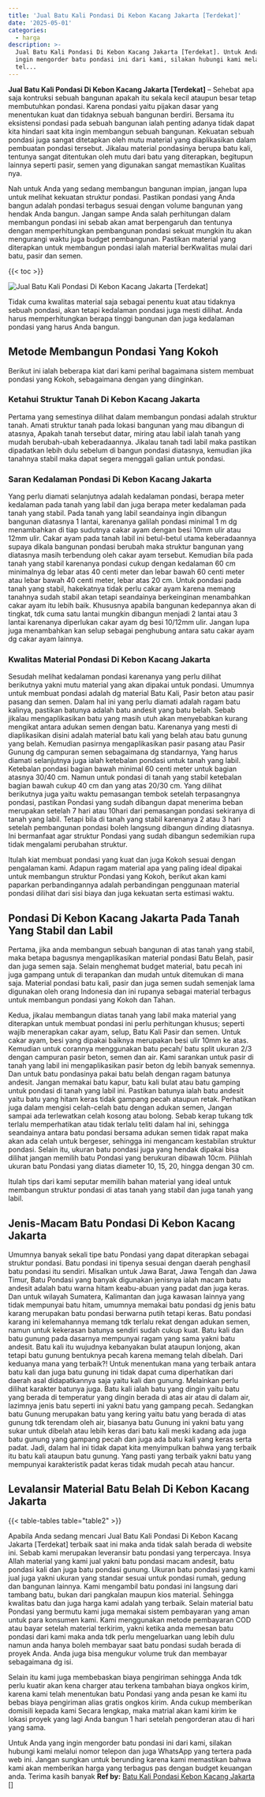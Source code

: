 ```yaml
---
title: 'Jual Batu Kali Pondasi Di Kebon Kacang Jakarta [Terdekat]'
date: '2025-05-01'
categories:
  - harga
description: >-
  Jual Batu Kali Pondasi Di Kebon Kacang Jakarta [Terdekat]. Untuk Anda yang
  ingin mengorder batu pondasi ini dari kami, silakan hubungi kami melalui nomor
  tel...
---
```


**Jual Batu Kali Pondasi Di Kebon Kacang Jakarta \[Terdekat\]** – Sehebat apa saja kontruksi sebuah bangunan apakah itu sekala kecil ataupun besar tetap membutuhkan pondasi. Karena pondasi yaitu pijakan dasar yang menentukan kuat dan tidaknya sebuah bangunan berdiri. Bersama itu eksistensi pondasi pada sebuah bangunan ialah penting adanya tidak dapat kita hindari saat kita ingin membangun sebuah bangunan. Kekuatan sebuah pondasi juga sangat ditetapkan oleh mutu material yang diaplikasikan dalam pembuatan pondasi tersebut. Jikalau material pondasinya berupa batu kali, tentunya sangat ditentukan oleh mutu dari batu yang diterapkan, begitupun lainnya seperti pasir, semen yang digunakan sangat memastikan Kualitas nya.

Nah untuk Anda yang sedang membangun bangunan impian, jangan lupa untuk melihat kekuatan struktur pondasi. Pastikan pondasi yang Anda bangun adalah pondasi terbagus sesuai dengan volume bangunan yang hendak Anda bangun. Jangan sampe Anda salah perhitungan dalam membangun pondasi ini sebab akan amat berpengaruh dan tentunya dengan memperhitungkan pembangunan pondasi sekuat mungkin itu akan mengurangi waktu juga budget pembangunan. Pastikan material yang diterapkan untuk membangun pondasi ialah material berKwalitas mulai dari batu, pasir dan semen.

{{< toc >}}

![Jual Batu Kali Pondasi Di Kebon Kacang Jakarta [Terdekat]](/images/jual-batu-kali-28.png)

Tidak cuma kwalitas material saja sebagai penentu kuat atau tidaknya sebuah pondasi, akan tetapi kedalaman pondasi juga mesti dilihat. Anda harus memperhitungkan berapa tinggi bangunan dan juga kedalaman pondasi yang harus Anda bangun.

## Metode Membangun Pondasi Yang Kokoh

Berikut ini ialah beberapa kiat dari kami perihal bagaimana sistem membuat pondasi yang Kokoh, sebagaimana dengan yang diinginkan.

### Ketahui Struktur Tanah Di Kebon Kacang Jakarta

Pertama yang semestinya dilihat dalam membangun pondasi adalah struktur tanah. Amati struktur tanah pada lokasi bangunan yang mau dibangun di atasnya, Apakah tanah tersebut datar, miring atau labil ialah tanah yang mudah berubah-ubah keberadaannya. Jikalau tanah tadi labil maka pastikan dipadatkan lebih dulu sebelum di bangun pondasi diatasnya, kemudian jika tanahnya stabil maka dapat segera menggali galian untuk pondasi.

### Saran Kedalaman Pondasi Di Kebon Kacang Jakarta

Yang perlu diamati selanjutnya adalah kedalaman pondasi, berapa meter kedalaman pada tanah yang labil dan juga berapa meter kedalaman pada tanah yang stabil. Pada tanah yang labil seandainya ingin dibangun bangunan diatasnya 1 lantai, karenanya galilah pondasi minimal 1 m dg menambahkan di tiap sudutnya cakar ayam dengan besi 10mm ulir atau 12mm ulir. Cakar ayam pada tanah labil ini betul-betul utama keberadaannya supaya dikala bangunan pondasi berubah maka struktur bangunan yang diatasnya masih terbendung oleh cakar ayam tersebut. Kemudian bila pada tanah yang stabil karenanya pondasi cukup dengan kedalaman 60 cm minimalnya dg lebar atas 40 centi meter dan lebar bawah 60 centi meter atau lebar bawah 40 centi meter, lebar atas 20 cm. Untuk pondasi pada tanah yang stabil, hakekatnya tidak perlu cakar ayam karena memang tanahnya sudah stabil akan tetapi seandainya berkeinginan menambahkan cakar ayam itu lebih baik. Khususnya apabila bangunan kedepannya akan di tingkat, tdk cuma satu lantai mungkin dibangun menjadi 2 lantai atau 3 lantai karenanya diperlukan cakar ayam dg besi 10/12mm ulir. Jangan lupa juga menambahkan kan selup sebagai penghubung antara satu cakar ayam dg cakar ayam lainnya.

### Kwalitas Material Pondasi Di Kebon Kacang Jakarta

Sesudah melihat kedalaman pondasi karenanya yang perlu dilihat berikutnya yakni mutu material yang akan dipakai untuk pondasi. Umumnya untuk membuat pondasi adalah dg material Batu Kali, Pasir beton atau pasir pasang dan semen. Dalam hal ini yang perlu diamati adalah ragam batu kalinya, pastikan batunya adalah batu andesit yang batu belah. Sebab jikalau mengaplikasikan batu yang masih utuh akan menyebabkan kurang mengikat antara adukan semen dengan batu. Karenanya yang mesti di diaplikasikan disini adalah material batu kali yang belah atau batu gunung yang belah. Kemudian pasirnya mengaplikasikan pasir pasang atau Pasir Gunung dg campuran semen sebagaimana dg standarnya, Yang harus diamati selanjutnya juga ialah ketebalan pondasi untuk tanah yang labil. Ketebalan pondasi bagian bawah minimal 60 centi meter untuk bagian atasnya 30/40 cm. Namun untuk pondasi di tanah yang stabil ketebalan bagian bawah cukup 40 cm dan yang atas 20/30 cm. Yang dilihat berikutnya juga yaitu waktu pemasangan tembok setelah terpasangnya pondasi, pastikan Pondasi yang sudah dibangun dapat menerima beban merupakan setelah 7 hari atau 10hari dari pemasangan pondasi sekiranya di tanah yang labil. Tetapi bila di tanah yang stabil karenanya 2 atau 3 hari setelah pembangunan pondasi boleh langsung dibangun dinding diatasnya. Ini bermanfaat agar struktur Pondasi yang sudah dibangun sedemikian rupa tidak mengalami perubahan struktur.

Itulah kiat membuat pondasi yang kuat dan juga Kokoh sesuai dengan pengalaman kami. Adapun ragam material apa yang paling ideal dipakai untuk membangun struktur Pondasi yang Kokoh, berikut akan kami paparkan perbandingannya adalah perbandingan penggunaan material pondasi dilihat dari sisi biaya dan juga kekuatan serta estimasi waktu.

## Pondasi Di Kebon Kacang Jakarta Pada Tanah Yang Stabil dan Labil

Pertama, jika anda membangun sebuah bangunan di atas tanah yang stabil, maka betapa bagusnya mengaplikasikan material pondasi Batu Belah, pasir dan juga semen saja. Selain menghemat budget material, batu pecah ini juga gampang untuk di terapankan dan mudah untuk ditemukan di mana saja. Material pondasi batu kali, pasir dan juga semen sudah semenjak lama digunakan oleh orang Indonesia dan ini rupanya sebagai material terbagus untuk membangun pondasi yang Kokoh dan Tahan.

Kedua, jikalau membangun diatas tanah yang labil maka material yang diterapkan untuk membuat pondasi ini perlu perhitungan khusus; seperti wajib menerapkan cakar ayam, selup, Batu Kali Pasir dan semen. Untuk cakar ayam, besi yang dipakai baiknya merupakan besi ulir 10mm ke atas. Kemudian untuk corannya menggunakan batu pecah/ batu split ukuran 2/3 dengan campuran pasir beton, semen dan air. Kami sarankan untuk pasir di tanah yang labil ini mengaplikasikan pasir beton dg lebih banyak semennya. Dan untuk batu pondasinya pakai batu belah dengan ragam batunya andesit. Jangan memakai batu kapur, batu kali bulat atau batu gamping untuk pondasi di tanah yang labil ini. Pastikan batunya ialah batu andesit yaitu batu yang hitam keras tidak gampang pecah ataupun retak. Perhatikan juga dalam mengisi celah-celah batu dengan adukan semen, Jangan sampai ada terlewatkan celah kosong atau bolong. Sebab kerap tukang tdk terlalu memperhatikan atau tidak terlalu teliti dalam hal ini, sehingga seandainya antara batu pondasi bersama adukan semen tidak rapat maka akan ada celah untuk bergeser, sehingga ini mengancam kestabilan struktur pondasi. Selain itu, ukuran batu pondasi juga yang hendak dipakai bisa dilihat jangan memilih batu Pondasi yang berukuran dibawah 10cm. Pilihlah ukuran batu Pondasi yang diatas diameter 10, 15, 20, hingga dengan 30 cm.

Itulah tips dari kami seputar memilih bahan material yang ideal untuk membangun struktur pondasi di atas tanah yang stabil dan juga tanah yang labil.

## Jenis-Macam Batu Pondasi Di Kebon Kacang Jakarta

Umumnya banyak sekali tipe batu Pondasi yang dapat diterapkan sebagai struktur pondasi. Batu pondasi ini tipenya sesuai dengan daerah penghasil batu pondasi itu sendiri. Misalkan untuk Jawa Barat, Jawa Tengah dan Jawa Timur, Batu Pondasi yang banyak digunakan jenisnya ialah macam batu andesit adalah batu warna hitam keabu-abuan yang padat dan juga keras. Dan untuk wilayah Sumatera, Kalimantan dan juga kawasan lainnya yang tidak mempunyai batu hitam, umumnya memakai batu pondasi dg jenis batu karang merupakan batu pondasi berwarna putih tetapi keras. Batu pondasi karang ini kelemahannya memang tdk terlalu rekat dengan adukan semen, namun untuk kekerasan batunya sendiri sudah cukup kuat. Batu kali dan batu gunung pada dasarnya mempunyai ragam yang sama yakni batu andesit. Batu kali itu wujudnya kebanyakan bulat ataupun lonjong, akan tetapi batu gunung bentuknya pecah karena memang telah dibelah. Dari keduanya mana yang terbaik?! Untuk menentukan mana yang terbaik antara batu kali dan juga batu gunung ini tidak dapat cuma diperhatikan dari daerah asal didapatkannya saja yaitu kali dan gunung. Melainkan perlu dilihat karakter batunya juga. Batu kali ialah batu yang dingin yaitu batu yang berada di temperatur yang dingin berada di atas air atau di dalam air, lazimnya jenis batu seperti ini yakni batu yang gampang pecah. Sedangkan batu Gunung merupakan batu yang kering yaitu batu yang berada di atas gunung tdk terendam oleh air, biasanya batu Gunung ini yakni batu yang sukar untuk dibelah atau lebih keras dari batu kali meski kadang ada juga batu gunung yang gampang pecah dan juga ada batu kali yang keras serta padat. Jadi, dalam hal ini tidak dapat kita menyimpulkan bahwa yang terbaik itu batu kali ataupun batu gunung. Yang pasti yang terbaik yakni batu yang mempunyai karakteristik padat keras tidak mudah pecah atau hancur.

## Levalansir Material Batu Belah Di Kebon Kacang Jakarta

{{< table-tables table="table2" >}}

Apabila Anda sedang mencari Jual Batu Kali Pondasi Di Kebon Kacang Jakarta \[Terdekat\] terbaik saat ini maka anda tidak salah berada di website ini. Sebab kami merupakan leveransir batu pondasi yang terpercaya. Insya Allah material yang kami jual yakni batu pondasi macam andesit, batu pondasi kali dan juga batu pondasi gunung. Ukuran batu pondasi yang kami jual juga yakni ukuran yang standar sesuai untuk pondasi rumah, gedung dan bangunan lainnya. Kami mengambil batu pondasi ini langsung dari tambang batu, bukan dari pangkalan maupun kios material. Sehingga kwalitas batu dan juga harga kami adalah yang terbaik. Selain material batu Pondasi yang bermutu kami juga memakai sistem pembayaran yang aman untuk para konsumen kami. Kami menggunakan metode pembayaran COD atau bayar setelah material terkirim, yakni ketika anda memesan batu pondasi dari kami maka anda tdk perlu mengeluarkan uang lebih dulu namun anda hanya boleh membayar saat batu pondasi sudah berada di proyek Anda. Anda juga bisa mengukur volume truk dan membayar sebagaimana dg isi.

Selain itu kami juga membebaskan biaya pengiriman sehingga Anda tdk perlu kuatir akan kena charger atau terkena tambahan biaya ongkos kirim, karena kami telah menentukan batu Pondasi yang anda pesan ke kami itu bebas biaya pengiriman alias gratis ongkos kirim. Anda cukup memberikan domisili kepada kami Secara lengkap, maka matrial akan kami kirim ke lokasi proyek yang lagi Anda bangun 1 hari setelah pengorderan atau di hari yang sama.

Untuk Anda yang ingin mengorder batu pondasi ini dari kami, silakan hubungi kami melalui nomor telepon dan juga WhatsApp yang tertera pada web ini. Jangan sungkan untuk berunding karena kami memastikan bahwa kami akan memberikan harga yang terbagus pas dengan budget keuangan anda. Terima kasih banyak
**Ref by:** [Batu Kali Pondasi Kebon Kacang Jakarta []](https://id.wikipedia.org/wiki/Batu)
